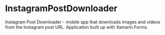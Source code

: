 # InstagramPostDownloader
Instagram Post Downloader - mobile app that downloads images and videos from the Instagram post URL. Application built up with Xamarin.Forms.
